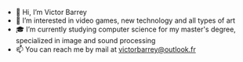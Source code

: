 - 👋 Hi, I’m Victor Barrey
- 👀 I’m interested in video games, new technology and all types of art
- 🎓 I’m currently studying computer science for my master's degree, specialized in image and sound processing
- 📫 You can reach me by mail at victorbarrey@outlook.fr

<!---
vbarrey/vbarrey is a ✨ special ✨ repository because its `README.md` (this file) appears on your GitHub profile.
You can click the Preview link to take a look at your changes.
--->
